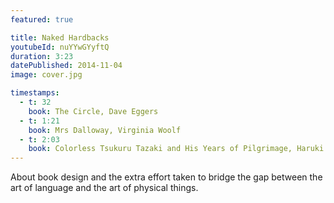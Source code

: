 ```yaml
---
featured: true

title: Naked Hardbacks
youtubeId: nuYYwGYyftQ
duration: 3:23
datePublished: 2014-11-04
image: cover.jpg

timestamps:
  - t: 32
    book: The Circle, Dave Eggers
  - t: 1:21
    book: Mrs Dalloway, Virginia Woolf
  - t: 2:03
    book: Colorless Tsukuru Tazaki and His Years of Pilgrimage, Haruki Murakami
---
```


About book design and the extra effort taken to bridge the gap between the art of language and the art of physical things.
